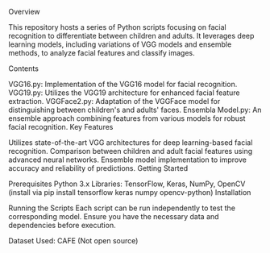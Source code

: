 Overview

This repository hosts a series of Python scripts focusing on facial recognition to differentiate between children and adults. It leverages deep learning models, including variations of VGG models and ensemble methods, to analyze facial features and classify images.

Contents

VGG16.py: Implementation of the VGG16 model for facial recognition.
VGG19.py: Utilizes the VGG19 architecture for enhanced facial feature extraction.
VGGFace2.py: Adaptation of the VGGFace model for distinguishing between children's and adults' faces.
Ensembla Model.py: An ensemble approach combining features from various models for robust facial recognition.
Key Features

Utilizes state-of-the-art VGG architectures for deep learning-based facial recognition.
Comparison between children and adult facial features using advanced neural networks.
Ensemble model implementation to improve accuracy and reliability of predictions.
Getting Started

Prerequisites
Python 3.x
Libraries: TensorFlow, Keras, NumPy, OpenCV (install via pip install tensorflow keras numpy opencv-python)
Installation

Running the Scripts
Each script can be run independently to test the corresponding model. Ensure you have the necessary data and dependencies before execution.

Dataset Used: CAFE (Not open source)
